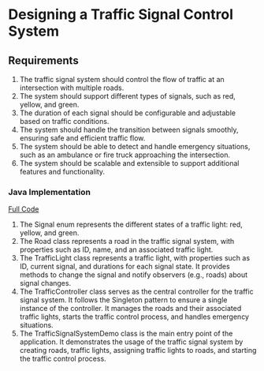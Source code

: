 # Designing a Traffic Signal Control System

## Requirements
1. The traffic signal system should control the flow of traffic at an intersection with multiple roads.
2. The system should support different types of signals, such as red, yellow, and green.
3. The duration of each signal should be configurable and adjustable based on traffic conditions.
4. The system should handle the transition between signals smoothly, ensuring safe and efficient traffic flow.
5. The system should be able to detect and handle emergency situations, such as an ambulance or fire truck approaching the intersection.
6. The system should be scalable and extensible to support additional features and functionality.

### Java Implementation
[Full Code](../solutions/java/src/trafficsignalsystem/)
1. The Signal enum represents the different states of a traffic light: red, yellow, and green.
2. The Road class represents a road in the traffic signal system, with properties such as ID, name, and an associated traffic light.
3. The TrafficLight class represents a traffic light, with properties such as ID, current signal, and durations for each signal state. It provides methods to change the signal and notify observers (e.g., roads) about signal changes.
4. The TrafficController class serves as the central controller for the traffic signal system. It follows the Singleton pattern to ensure a single instance of the controller. It manages the roads and their associated traffic lights, starts the traffic control process, and handles emergency situations.
5. The TrafficSignalSystemDemo class is the main entry point of the application. It demonstrates the usage of the traffic signal system by creating roads, traffic lights, assigning traffic lights to roads, and starting the traffic control process.